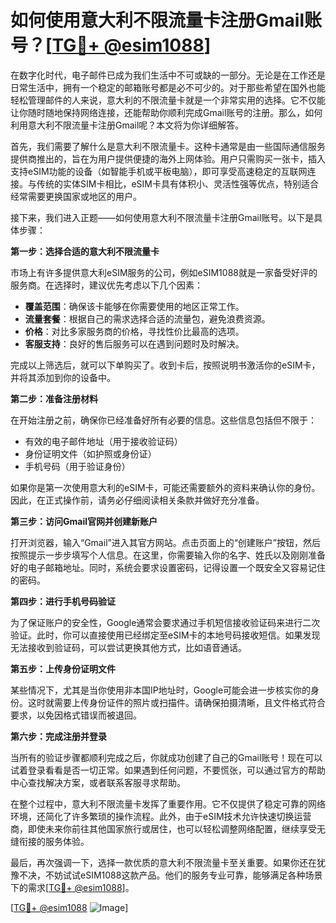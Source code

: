 # 如何使用意大利不限流量卡注册Gmail账号？[[TG💪+ @esim1088](https://t.me/s/esim1088)]

在数字化时代，电子邮件已成为我们生活中不可或缺的一部分。无论是在工作还是日常生活中，拥有一个稳定的邮箱账号都是必不可少的。对于那些希望在国外也能轻松管理邮件的人来说，意大利的不限流量卡就是一个非常实用的选择。它不仅能让你随时随地保持网络连接，还能帮助你顺利完成Gmail账号的注册。那么，如何利用意大利不限流量卡注册Gmail呢？本文将为你详细解答。

首先，我们需要了解什么是意大利不限流量卡。这种卡通常是由一些国际通信服务提供商推出的，旨在为用户提供便捷的海外上网体验。用户只需购买一张卡，插入支持eSIM功能的设备（如智能手机或平板电脑），即可享受高速稳定的互联网连接。与传统的实体SIM卡相比，eSIM卡具有体积小、灵活性强等优点，特别适合经常需要更换国家或地区的用户。

接下来，我们进入正题——如何使用意大利不限流量卡注册Gmail账号。以下是具体步骤：

**第一步：选择合适的意大利不限流量卡**

市场上有许多提供意大利eSIM服务的公司，例如eSIM1088就是一家备受好评的服务商。在选择时，建议优先考虑以下几个因素：
- **覆盖范围**：确保该卡能够在你需要使用的地区正常工作。
- **流量套餐**：根据自己的需求选择合适的流量包，避免浪费资源。
- **价格**：对比多家服务商的价格，寻找性价比最高的选项。
- **客服支持**：良好的售后服务可以在遇到问题时及时解决。

完成以上筛选后，就可以下单购买了。收到卡后，按照说明书激活你的eSIM卡，并将其添加到你的设备中。

**第二步：准备注册材料**

在开始注册之前，确保你已经准备好所有必要的信息。这些信息包括但不限于：
- 有效的电子邮件地址（用于接收验证码）
- 身份证明文件（如护照或身份证）
- 手机号码（用于验证身份）

如果你是第一次使用意大利的eSIM卡，可能还需要额外的资料来确认你的身份。因此，在正式操作前，请务必仔细阅读相关条款并做好充分准备。

**第三步：访问Gmail官网并创建新账户**

打开浏览器，输入“Gmail”进入其官方网站。点击页面上的“创建账户”按钮，然后按照提示一步步填写个人信息。在这里，你需要输入你的名字、姓氏以及刚刚准备好的电子邮箱地址。同时，系统会要求设置密码，记得设置一个既安全又容易记住的密码。

**第四步：进行手机号码验证**

为了保证账户的安全性，Google通常会要求通过手机短信接收验证码来进行二次验证。此时，你可以直接使用已经绑定至eSIM卡的本地号码接收短信。如果发现无法接收到验证码，可以尝试更换其他方式，比如语音通话。

**第五步：上传身份证明文件**

某些情况下，尤其是当你使用非本国IP地址时，Google可能会进一步核实你的身份。这时就需要上传身份证件的照片或扫描件。请确保拍摄清晰，且文件格式符合要求，以免因格式错误而被退回。

**第六步：完成注册并登录**

当所有的验证步骤都顺利完成之后，你就成功创建了自己的Gmail账号！现在可以试着登录看看是否一切正常。如果遇到任何问题，不要慌张，可以通过官方的帮助中心查找解决方案，或者联系客服寻求帮助。

在整个过程中，意大利不限流量卡发挥了重要作用。它不仅提供了稳定可靠的网络环境，还简化了许多繁琐的操作流程。此外，由于eSIM技术允许快速切换运营商，即使未来你前往其他国家旅行或居住，也可以轻松调整网络配置，继续享受无缝衔接的服务体验。

最后，再次强调一下，选择一款优质的意大利不限流量卡至关重要。如果你还在犹豫不决，不妨试试eSIM1088这款产品。他们的服务专业可靠，能够满足各种场景下的需求[[TG💪+ @esim1088](https://t.me/s/esim1088)]。

[[TG💪+ @esim1088](https://t.me/s/esim1088) ![Image](https://i.postimg.cc/4NQfJmqS/Snipaste-2025-05-13-00-14-12.png)]
